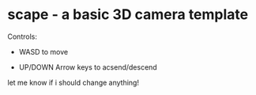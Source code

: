 # scape - a basic 3D camera template

Controls:

- WASD to move

- UP/DOWN Arrow keys to acsend/descend

let me know if i should change anything!

